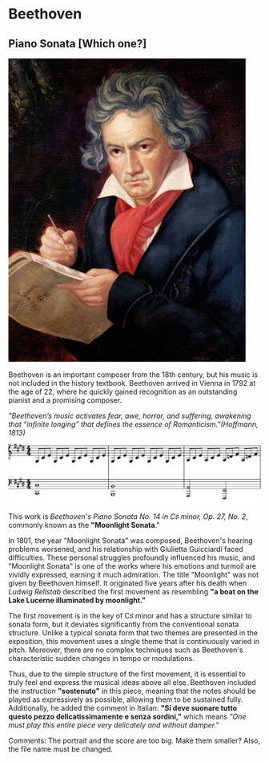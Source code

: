 # Beethoven
## Piano Sonata [Which one?]

<img src="L.v.Beethoven.png">

Beethoven is an important composer from the 18th century, but his music is not included in the history textbook.
Beethoven arrived in Vienna in 1792 at the age of 22, where he quickly gained recognition as an outstanding pianist and a promising composer.

*"Beethoven’s music activates fear, awe, horror, and suffering, awakening that “infinite longing” that defines the essence of Romanticism."(Hoffmann, 1813)*

<img src="Moonlight_Sonata_I.png">

This work is *Beethoven's Piano Sonata No. 14 in C♯ minor, Op. 27, No. 2*, commonly known as the **"Moonlight Sonata**."

In 1801, the year "Moonlight Sonata" was composed, Beethoven's hearing problems worsened, and his relationship with Giulietta Guicciardi faced difficulties. These personal struggles profoundly influenced his music, and "Moonlight Sonata" is one of the works where his emotions and turmoil are vividly expressed, earning it much admiration.
The title "Moonlight" was not given by Beethoven himself. It originated five years after his death when *Ludwig Rellstab* described the first movement as resembling **"a boat on the Lake Lucerne illuminated by moonlight."**

The first movement is in the key of C♯ minor and has a structure similar to sonata form, but it deviates significantly from the conventional sonata structure.
Unlike a typical sonata form that two themes are presented in the exposition, this movement uses a single theme that is continuously varied in pitch. 
Moreover, there are no complex techniques such as Beethoven's characteristic sudden changes in tempo or modulations.

Thus, due to the simple structure of the first movement, it is essential to truly feel and express the musical ideas above all else.
Beethoven included the instruction **"sostenuto"** in this piece, meaning that the notes should be played as expressively as possible, allowing them to be sustained fully.
Additionally, he added the comment in Italian: **"Si deve suonare tutto questo pezzo delicatissimamente e senza sordini,"** which means *"One must play this entire piece very delicately and without damper."*

Comments: The portrait and the score are too big. Make them smaller? Also, the file name must be changed.
